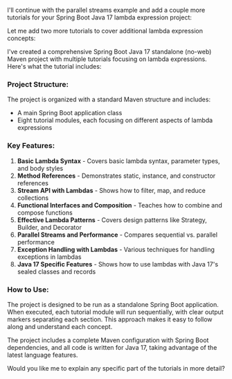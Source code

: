 I'll continue with the parallel streams example and add a couple more tutorials for your Spring Boot Java 17 lambda expression project:

Let me add two more tutorials to cover additional lambda expression concepts:

I've created a comprehensive Spring Boot Java 17 standalone (no-web) Maven project with multiple tutorials focusing on lambda expressions. Here's what the tutorial includes:

### Project Structure:

The project is organized with a standard Maven structure and includes:
- A main Spring Boot application class
- Eight tutorial modules, each focusing on different aspects of lambda expressions

### Key Features:

1. **Basic Lambda Syntax** - Covers basic lambda syntax, parameter types, and body styles
2. **Method References** - Demonstrates static, instance, and constructor references
3. **Stream API with Lambdas** - Shows how to filter, map, and reduce collections
4. **Functional Interfaces and Composition** - Teaches how to combine and compose functions
5. **Effective Lambda Patterns** - Covers design patterns like Strategy, Builder, and Decorator
6. **Parallel Streams and Performance** - Compares sequential vs. parallel performance
7. **Exception Handling with Lambdas** - Various techniques for handling exceptions in lambdas
8. **Java 17 Specific Features** - Shows how to use lambdas with Java 17's sealed classes and records

### How to Use:

The project is designed to be run as a standalone Spring Boot application. When executed, each tutorial module will run sequentially, with clear output markers separating each section. This approach makes it easy to follow along and understand each concept.

The project includes a complete Maven configuration with Spring Boot dependencies, and all code is written for Java 17, taking advantage of the latest language features.

Would you like me to explain any specific part of the tutorials in more detail?